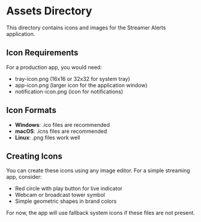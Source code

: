 # Assets Directory

This directory contains icons and images for the Streamer Alerts application.

## Icon Requirements

For a production app, you would need:

- tray-icon.png (16x16 or 32x32 for system tray)
- app-icon.png (larger icon for the application window)
- notification-icon.png (icon for notifications)

## Icon Formats

- **Windows**: .ico files are recommended
- **macOS**: .icns files are recommended  
- **Linux**: .png files work well

## Creating Icons

You can create these icons using any image editor. For a simple streaming app, consider:

- Red circle with play button for live indicator
- Webcam or broadcast tower symbol
- Simple geometric shapes in brand colors

For now, the app will use fallback system icons if these files are not present.

